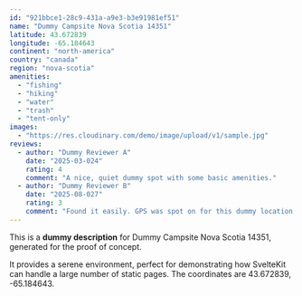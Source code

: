 ```yaml
---
id: "921bbce1-28c9-431a-a9e3-b3e91981ef51"
name: "Dummy Campsite Nova Scotia 14351"
latitude: 43.672839
longitude: -65.184643
continent: "north-america"
country: "canada"
region: "nova-scotia"
amenities:
  - "fishing"
  - "hiking"
  - "water"
  - "trash"
  - "tent-only"
images:
  - "https://res.cloudinary.com/demo/image/upload/v1/sample.jpg"
reviews:
  - author: "Dummy Reviewer A"
    date: "2025-03-024"
    rating: 4
    comment: "A nice, quiet dummy spot with some basic amenities."
  - author: "Dummy Reviewer B"
    date: "2025-08-027"
    rating: 3
    comment: "Found it easily. GPS was spot on for this dummy location."
---
```


This is a **dummy description** for Dummy Campsite Nova Scotia 14351, generated for the proof of concept.

It provides a serene environment, perfect for demonstrating how SvelteKit can handle a large number of static pages. The coordinates are 43.672839, -65.184643.
